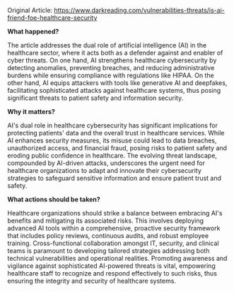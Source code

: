Original Article: https://www.darkreading.com/vulnerabilities-threats/is-ai-friend-foe-healthcare-security

**What happened?**

The article addresses the dual role of artificial intelligence (AI) in the healthcare sector, where it acts both as a defender against and enabler of cyber threats. On one hand, AI strengthens healthcare cybersecurity by detecting anomalies, preventing breaches, and reducing administrative burdens while ensuring compliance with regulations like HIPAA. On the other hand, AI equips attackers with tools like generative AI and deepfakes, facilitating sophisticated attacks against healthcare systems, thus posing significant threats to patient safety and information security.

**Why it matters?**

AI's dual role in healthcare cybersecurity has significant implications for protecting patients' data and the overall trust in healthcare services. While AI enhances security measures, its misuse could lead to data breaches, unauthorized access, and financial fraud, posing risks to patient safety and eroding public confidence in healthcare. The evolving threat landscape, compounded by AI-driven attacks, underscores the urgent need for healthcare organizations to adapt and innovate their cybersecurity strategies to safeguard sensitive information and ensure patient trust and safety.

**What actions should be taken?**

Healthcare organizations should strike a balance between embracing AI's benefits and mitigating its associated risks. This involves deploying advanced AI tools within a comprehensive, proactive security framework that includes policy reviews, continuous audits, and robust employee training. Cross-functional collaboration amongst IT, security, and clinical teams is paramount to developing tailored strategies addressing both technical vulnerabilities and operational realities. Promoting awareness and vigilance against sophisticated AI-powered threats is vital, empowering healthcare staff to recognize and respond effectively to such risks, thus ensuring the integrity and security of healthcare systems.